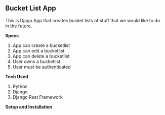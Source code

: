 ## Bucket List App
This is Djago App that creates bucket lists of stuff that we would like to do in the future.

**Specs**
1. App can create a bucketlist
2. App can edit a bucketlist
3. App can delete a bucketlist
4. User owns a bucketlist
5. User must be authenticated

**Tech Used**
1. Python 
2. Django
3. Django Rest Framework

**Setup and Installation**
